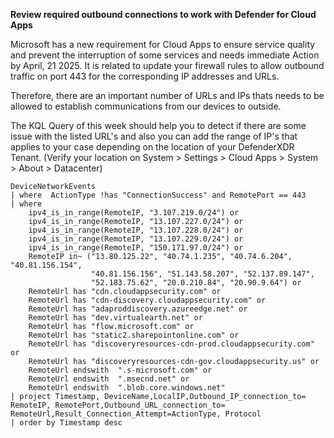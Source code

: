 **Review required outbound connections to work with Defender for Cloud Apps**

Microsoft has a new requirement for Cloud Apps to ensure service quality and prevent the interruption of some services and needs immediate Action by April, 21 2025. It is related to update your firewall rules to allow outbound traffic on port 443 for the corresponding IP addresses and URLs. 



Therefore, there are an important number of URLs and IPs thats needs to be allowed to establish communications from our devices to outside. 

The KQL Query of this week should help you to detect if there are some issue with the listed URL's and also you can add the range of IP's that applies to your case depending on the location of your DefenderXDR Tenant. (Verify your location on System > Settings > Cloud Apps > System > About > Datacenter)

```
DeviceNetworkEvents
| where  ActionType !has "ConnectionSuccess" and RemotePort == 443
| where 
    ipv4_is_in_range(RemoteIP, "3.107.219.0/24") or
    ipv4_is_in_range(RemoteIP, "13.107.227.0/24") or
    ipv4_is_in_range(RemoteIP, "13.107.228.0/24") or
    ipv4_is_in_range(RemoteIP, "13.107.229.0/24") or
    ipv4_is_in_range(RemoteIP, "150.171.97.0/24") or
    RemoteIP in~ ("13.80.125.22", "40.74.1.235", "40.74.6.204", "40.81.156.154", 
                  "40.81.156.156", "51.143.58.207", "52.137.89.147", 
                  "52.183.75.62", "20.0.210.84", "20.90.9.64") or
    RemoteUrl has "cdn.cloudappsecurity.com" or
    RemoteUrl has "cdn-discovery.cloudappsecurity.com" or
    RemoteUrl has "adaproddiscovery.azureedge.net" or
    RemoteUrl has "dev.virtualearth.net" or
    RemoteUrl has "flow.microsoft.com" or
    RemoteUrl has "static2.sharepointonline.com" or
    RemoteUrl has "discoveryresources-cdn-prod.cloudappsecurity.com" or
    RemoteUrl has "discoveryresources-cdn-gov.cloudappsecurity.us" or
    RemoteUrl endswith  ".s-microsoft.com" or
    RemoteUrl endswith  ".msecnd.net" or
    RemoteUrl endswith  ".blob.core.windows.net"
| project Timestamp, DeviceName,LocalIP,Outbound_IP_connection_to= RemoteIP, RemotePort,Outbound_URL_connection_to= RemoteUrl,Result_Connection_Attempt=ActionType, Protocol
| order by Timestamp desc
```
